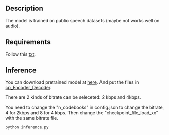 ## Description
The model is trained on public speech datasets (maybe not works well on audio).

## Requirements
Follow this [txt](https://github.com/redmist328/APCodec16_speech_infer/tree/main/requirements.txt).

## Inference
You can download pretrained model at [here](http://home.ustc.edu.cn/~redmist/codec/). And put the files in [cp_Encoder_Decoder](https://github.com/redmist328/APCodec16_speech_infer/tree/main/cp_Encoder_Decoder).

There are 2 kinds of bitrate can be seleceted: 2 kbps and 4kbps.

You need to change the "n_codebooks" in config.json to change the bitrate, 4 for 2kbps and 8 for 4 kbps. Then change the "checkpoint_file_load_xx" with the same bitrate file.
```
python inference.py
```
